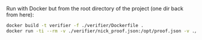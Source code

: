 Run with Docker but from the root directory of the project (one dir back from here):
```bash
docker build -t verifier -f ./verifier/Dockerfile .
docker run -ti --rm -v ./verifier/nick_proof.json:/opt/proof.json -v ./verifier/nick.pub:/opt/key.pub verifier --proof /opt/proof.json --public-key /opt/key.pub
```
